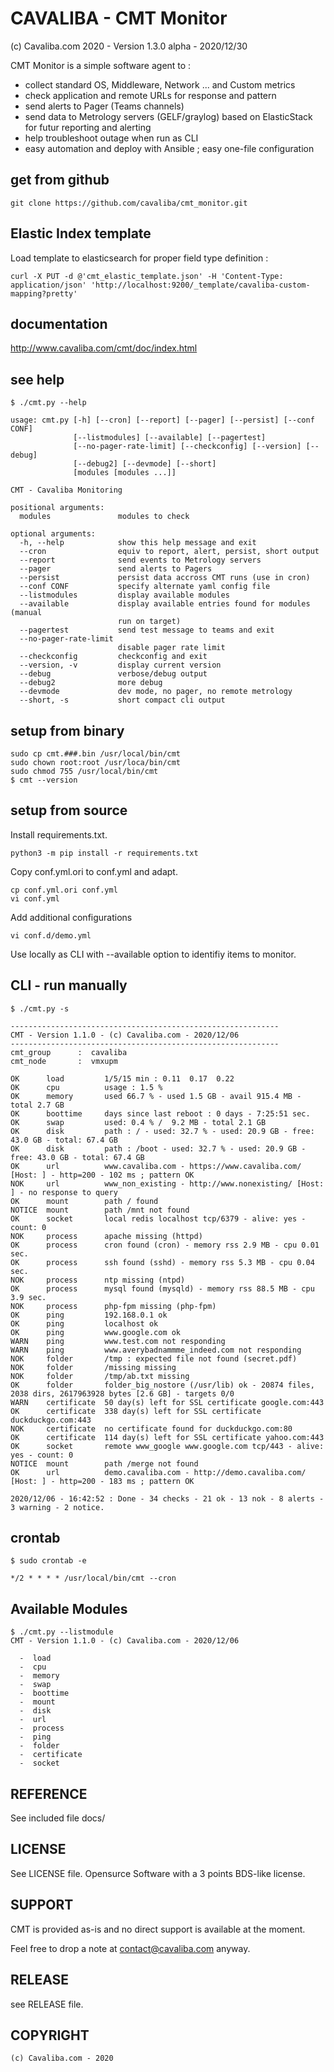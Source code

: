 CAVALIBA - CMT Monitor 
======================

(c) Cavaliba.com 2020 - Version 1.3.0 alpha  - 2020/12/30

CMT Monitor is a simple software agent to  :

* collect standard OS, Middleware, Network ... and Custom metrics
* check application and remote URLs  for response and pattern
* send alerts to Pager (Teams channels)
* send data to Metrology servers (GELF/graylog) based on ElasticStack for futur reporting and alerting
* help troubleshoot outage when run as CLI
* easy automation and deploy with Ansible ; easy one-file configuration

get from github
---------------

    git clone https://github.com/cavaliba/cmt_monitor.git

Elastic Index template
----------------------

Load template to elasticsearch for proper field type definition :

    curl -X PUT -d @'cmt_elastic_template.json' -H 'Content-Type: application/json' 'http://localhost:9200/_template/cavaliba-custom-mapping?pretty'

documentation
--------------

http://www.cavaliba.com/cmt/doc/index.html


see help
--------

    $ ./cmt.py --help

    usage: cmt.py [-h] [--cron] [--report] [--pager] [--persist] [--conf CONF]
                  [--listmodules] [--available] [--pagertest]
                  [--no-pager-rate-limit] [--checkconfig] [--version] [--debug]
                  [--debug2] [--devmode] [--short]
                  [modules [modules ...]]

    CMT - Cavaliba Monitoring

    positional arguments:
      modules               modules to check

    optional arguments:
      -h, --help            show this help message and exit
      --cron                equiv to report, alert, persist, short output
      --report              send events to Metrology servers
      --pager               send alerts to Pagers
      --persist             persist data accross CMT runs (use in cron)
      --conf CONF           specify alternate yaml config file
      --listmodules         display available modules
      --available           display available entries found for modules (manual
                            run on target)
      --pagertest           send test message to teams and exit
      --no-pager-rate-limit
                            disable pager rate limit
      --checkconfig         checkconfig and exit
      --version, -v         display current version
      --debug               verbose/debug output
      --debug2              more debug
      --devmode             dev mode, no pager, no remote metrology
      --short, -s           short compact cli output


setup from binary
-----------------

    sudo cp cmt.###.bin /usr/local/bin/cmt
    sudo chown root:root /usr/loca/bin/cmt
    sudo chmod 755 /usr/local/bin/cmt
    $ cmt --version

setup from source
-----------------

Install requirements.txt.

    python3 -m pip install -r requirements.txt

Copy conf.yml.ori to conf.yml and adapt.

    cp conf.yml.ori conf.yml
    vi conf.yml

Add additional configurations

    vi conf.d/demo.yml

Use locally as CLI with --available option to identifiy items to monitor.


CLI - run manually
------------------

    $ ./cmt.py -s

    ------------------------------------------------------------
    CMT - Version 1.1.0 - (c) Cavaliba.com - 2020/12/06
    ------------------------------------------------------------
    cmt_group      :  cavaliba
    cmt_node       :  vmxupm

    OK      load         1/5/15 min : 0.11  0.17  0.22
    OK      cpu          usage : 1.5 %
    OK      memory       used 66.7 % - used 1.5 GB - avail 915.4 MB - total 2.7 GB
    OK      boottime     days since last reboot : 0 days - 7:25:51 sec.
    OK      swap         used: 0.4 % /  9.2 MB - total 2.1 GB
    OK      disk         path : / - used: 32.7 % - used: 20.9 GB - free: 43.0 GB - total: 67.4 GB 
    OK      disk         path : /boot - used: 32.7 % - used: 20.9 GB - free: 43.0 GB - total: 67.4 GB 
    OK      url          www.cavaliba.com - https://www.cavaliba.com/ [Host: ] - http=200 - 102 ms ; pattern OK
    NOK     url          www_non_existing - http://www.nonexisting/ [Host: ] - no response to query
    OK      mount        path / found
    NOTICE  mount        path /mnt not found
    OK      socket       local redis localhost tcp/6379 - alive: yes - count: 0
    NOK     process      apache missing (httpd)
    OK      process      cron found (cron) - memory rss 2.9 MB - cpu 0.01 sec.
    OK      process      ssh found (sshd) - memory rss 5.3 MB - cpu 0.04 sec.
    NOK     process      ntp missing (ntpd)
    OK      process      mysql found (mysqld) - memory rss 88.5 MB - cpu 3.9 sec.
    NOK     process      php-fpm missing (php-fpm)
    OK      ping         192.168.0.1 ok
    OK      ping         localhost ok
    OK      ping         www.google.com ok
    WARN    ping         www.test.com not responding
    WARN    ping         www.averybadnammme_indeed.com not responding
    NOK     folder       /tmp : expected file not found (secret.pdf)
    NOK     folder       /missing missing
    NOK     folder       /tmp/ab.txt missing
    OK      folder       folder_big_nostore (/usr/lib) ok - 20874 files, 2038 dirs, 2617963928 bytes [2.6 GB] - targets 0/0
    WARN    certificate  50 day(s) left for SSL certificate google.com:443
    OK      certificate  338 day(s) left for SSL certificate duckduckgo.com:443
    NOK     certificate  no certificate found for duckduckgo.com:80
    OK      certificate  114 day(s) left for SSL certificate yahoo.com:443
    OK      socket       remote www_google www.google.com tcp/443 - alive: yes - count: 0
    NOTICE  mount        path /merge not found
    OK      url          demo.cavaliba.com - http://demo.cavaliba.com/ [Host: ] - http=200 - 183 ms ; pattern OK

    2020/12/06 - 16:42:52 : Done - 34 checks - 21 ok - 13 nok - 8 alerts - 3 warning - 2 notice.



crontab
-------


    $ sudo crontab -e

    */2 * * * * /usr/local/bin/cmt --cron


Available Modules
-----------------

    $ ./cmt.py --listmodule
    CMT - Version 1.1.0 - (c) Cavaliba.com - 2020/12/06

      -  load
      -  cpu
      -  memory
      -  swap
      -  boottime
      -  mount
      -  disk
      -  url
      -  process
      -  ping
      -  folder
      -  certificate
      -  socket


REFERENCE
---------
See included file docs/


LICENSE
-------
See LICENSE file. Opensurce Software with a 3 points BDS-like license.


SUPPORT
-------
CMT is provided as-is and no direct support is available at the moment. 

Feel free to drop a note at contact@cavaliba.com anyway.


RELEASE
--------

see RELEASE file.


COPYRIGHT
---------

    (c) Cavaliba.com - 2020

